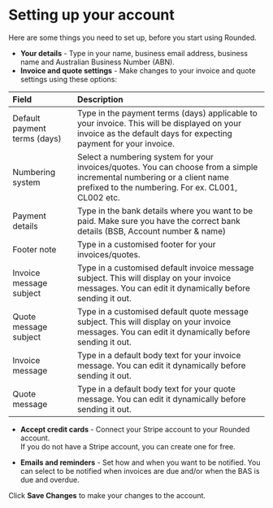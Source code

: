# Setting up your account

Here are some things you need to set up, before you start using Rounded.

* **Your details** - Type in your name, business email address, business name and Australian Business Number \(ABN\).
* **Invoice and quote settings** - Make changes to your invoice and quote settings using these options:

| Field | Description |
| :--- | :--- |
| Default payment terms \(days\) | Type in the payment terms \(days\) applicable to your invoice. This will be displayed on your invoice as the default days for expecting payment for your invoice. |
| Numbering system | Select a numbering system for your invoices/quotes. You can choose from a simple incremental numbering or a client name prefixed to the numbering. For ex. CL001, CL002 etc. |
| Payment details | Type in the bank details where you want to be paid. Make sure you have the correct bank details \(BSB, Account number & name\) |
| Footer note | Type in a customised footer for your invoices/quotes. |
| Invoice message subject | Type in a customised default invoice message subject. This will display on your invoice messages. You can edit it dynamically before sending it out. |
| Quote message subject | Type in a customised default quote message subject. This will display on your invoice messages. You can edit it dynamically before sending it out. |
| Invoice message | Type in a default body text for your invoice message. You can edit it dynamically before sending it out. |
| Quote message | Type in a default body text for your quote message. You can edit it dynamically before sending it out. |

* **Accept credit cards** - Connect your Stripe account to your Rounded account.  
  If you do not have a Stripe account, you can create one for free.

* **Emails and reminders** - Set how and when you want to be notified. You can select to be notified when invoices are due and/or when the BAS is due and overdue.

Click **Save Changes** to make your changes to the account.

